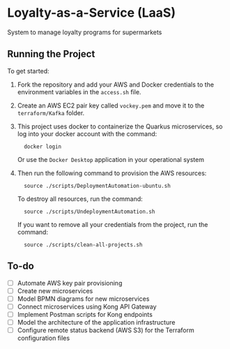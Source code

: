# Loyalty-as-a-Service (LaaS)

System to manage loyalty programs for supermarkets

## Running the Project

To get started:

1.  Fork the repository and add your AWS and Docker credentials to the environment variables in the `access.sh` file.

2.  Create an AWS EC2 pair key called `vockey.pem` and move it to the `terraform/Kafka` folder.

3.  This project uses docker to containerize the Quarkus microservices, so log into your docker account with the command:

          docker login

    Or use the `Docker Desktop` application in your operational system

4.  Then run the following command to provision the AWS resources:

          source ./scripts/DeploymentAutomation-ubuntu.sh

    To destroy all resources, run the command:

          source ./scripts/UndeploymentAutomation.sh

    If you want to remove all your credentials from the project, run the command:

          source ./scripts/clean-all-projects.sh

## To-do

- [ ] Automate AWS key pair provisioning
- [ ] Create new microservices
- [ ] Model BPMN diagrams for new microservices
- [ ] Connect microservices using Kong API Gateway
- [ ] Implement Postman scripts for Kong endpoints
- [ ] Model the architecture of the application infrastructure
- [ ] Configure remote status backend (AWS S3) for the Terraform configuration files
